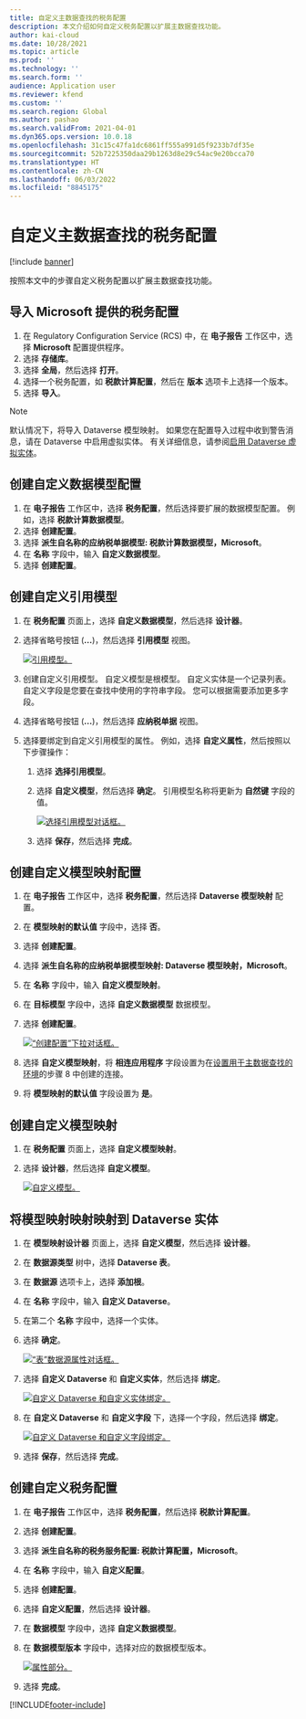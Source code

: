 ```yaml
---
title: 自定义主数据查找的税务配置
description: 本文介绍如何自定义税务配置以扩展主数据查找功能。
author: kai-cloud
ms.date: 10/28/2021
ms.topic: article
ms.prod: ''
ms.technology: ''
ms.search.form: ''
audience: Application user
ms.reviewer: kfend
ms.custom: ''
ms.search.region: Global
ms.author: pashao
ms.search.validFrom: 2021-04-01
ms.dyn365.ops.version: 10.0.18
ms.openlocfilehash: 31c15c47fa1dc6861ff555a991d5f9233b7df35e
ms.sourcegitcommit: 52b7225350daa29b1263d8e29c54ac9e20bcca70
ms.translationtype: HT
ms.contentlocale: zh-CN
ms.lasthandoff: 06/03/2022
ms.locfileid: "8845175"
---
```

# <a name="customize-tax-configurations-for-master-data-lookup"></a>自定义主数据查找的税务配置

[!include [banner](../includes/banner.md)]

按照本文中的步骤自定义税务配置以扩展主数据查找功能。

## <a name="import-a-tax-configuration-provided-by-microsoft"></a>导入 Microsoft 提供的税务配置

1. 在 Regulatory Configuration Service (RCS) 中，在 **电子报告** 工作区中，选择 **Microsoft** 配置提供程序。
2. 选择 **存储库**。
3. 选择 **全局**，然后选择 **打开**。
4. 选择一个税务配置，如 **税款计算配置**，然后在 **版本** 选项卡上选择一个版本。
5. 选择 **导入**。

> [!NOTE]
> 默认情况下，将导入 Dataverse 模型映射。 如果您在配置导入过程中收到警告消息，请在 Dataverse 中启用虚拟实体。 有关详细信息，请参阅[启用 Dataverse 虚拟实体](../../fin-ops-core/dev-itpro/power-platform/enable-virtual-entities.md)。

## <a name="create-a-customized-data-model-configuration"></a>创建自定义数据模型配置

1. 在 **电子报告** 工作区中，选择 **税务配置**，然后选择要扩展的数据模型配置。 例如，选择 **税款计算数据模型**。
2. 选择 **创建配置**。
3. 选择 **派生自名称的应纳税单据模型: 税款计算数据模型，Microsoft**。
4. 在 **名称** 字段中，输入 **自定义数据模型**。
5. 选择 **创建配置**。

## <a name="create-customized-reference-models"></a>创建自定义引用模型

1. 在 **税务配置** 页面上，选择 **自定义数据模型**，然后选择 **设计器**。
2. 选择省略号按钮 (**...**)，然后选择 **引用模型** 视图。

    [![引用模型。](./media/pic2.png)](./media/pic2.png)

3. 创建自定义引用模型。 自定义模型是根模型。 自定义实体是一个记录列表。 自定义字段是您要在查找中使用的字符串字段。 您可以根据需要添加更多字段。
4. 选择省略号按钮 (**...**)，然后选择 **应纳税单据** 视图。
5. 选择要绑定到自定义引用模型的属性。 例如，选择 **自定义属性**，然后按照以下步骤操作：

    1. 选择 **选择引用模型**。
    2. 选择 **自定义模型**，然后选择 **确定**。 引用模型名称将更新为 **自然键** 字段的值。

        [![选择引用模型对话框。](./media/pic5.png)](./media/pic5.png)

    3. 选择 **保存**，然后选择 **完成**。

## <a name="create-a-customized-model-mapping-configuration"></a>创建自定义模型映射配置

1. 在 **电子报告** 工作区中，选择 **税务配置**，然后选择 **Dataverse 模型映射** 配置。
2. 在 **模型映射的默认值** 字段中，选择 **否**。
3. 选择 **创建配置**。
4. 选择 **派生自名称的应纳税单据模型映射: Dataverse 模型映射，Microsoft**。
5. 在 **名称** 字段中，输入 **自定义模型映射**。
6. 在 **目标模型** 字段中，选择 **自定义数据模型** 数据模型。
7. 选择 **创建配置**。

    [![“创建配置”下拉对话框。](./media/pic6.png)](./media/pic6.png)

8. 选择 **自定义模型映射**，将 **相连应用程序** 字段设置为在[设置用于主数据查找的环境](tax-service-set-up-environment-master-data-lookup.md)的步骤 8 中创建的连接。
9. 将 **模型映射的默认值** 字段设置为 **是**。

## <a name="create-customized-model-mappings"></a>创建自定义模型映射

1. 在 **税务配置** 页面上，选择 **自定义模型映射**。
2. 选择 **设计器**，然后选择 **自定义模型**。

    [![自定义模型。](./media/pic8.png)](./media/pic8.png)

## <a name="map-a-model-mapping-to-a-dataverse-entity"></a>将模型映射映射映射到 Dataverse 实体

1. 在 **模型映射设计器** 页面上，选择 **自定义模型**，然后选择 **设计器**。
2. 在 **数据源类型** 树中，选择 **Dataverse 表**。
3. 在 **数据源** 选项卡上，选择 **添加根**。
4. 在 **名称** 字段中，输入 **自定义 Dataverse**。
5. 在第二个 **名称** 字段中，选择一个实体。
6. 选择 **确定**。

    [![“表”数据源属性对话框。](./media/pic9.png)](./media/pic9.png)

7. 选择 **自定义 Dataverse** 和 **自定义实体**，然后选择 **绑定**。

    [![自定义 Dataverse 和自定义实体绑定。](./media/pic10.png)](./media/pic10.png)

8. 在 **自定义 Dataverse** 和 **自定义字段** 下，选择一个字段，然后选择 **绑定**。

    [![自定义 Dataverse 和自定义字段绑定。](./media/pic11.png)](./media/pic11.png)

9. 选择 **保存**，然后选择 **完成**。

## <a name="create-a-customized-tax-configuration"></a>创建自定义税务配置

1. 在 **电子报告** 工作区中，选择 **税务配置**，然后选择 **税款计算配置**。
2. 选择 **创建配置**。
3. 选择 **派生自名称的税务服务配置: 税款计算配置，Microsoft**。
4. 在 **名称** 字段中，输入 **自定义配置**。
5. 选择 **创建配置**。
6. 选择 **自定义配置**，然后选择 **设计器**。
7. 在 **数据模型** 字段中，选择 **自定义数据模型**。
8. 在 **数据模型版本** 字段中，选择对应的数据模型版本。

    [![属性部分。](./media/pic13.png)](./media/pic13.png)

9. 选择 **完成**。

[!INCLUDE[footer-include](../../includes/footer-banner.md)]
